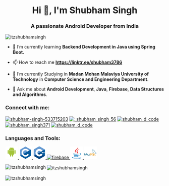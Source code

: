 <h1 align="center">Hi 👋, I'm Shubham Singh</h1>
<h3 align="center">A passionate Android Developer from India</h3>

<p align="left"> <img src="https://komarev.com/ghpvc/?username=itzshubhamsingh&label=Profile%20views&color=0e75b6&style=flat" alt="itzshubhamsingh" /> </p>

- 🌱 I’m currently learning **Backend Development in Java using Spring Boot.**

- 📫 How to reach me **https://linktr.ee/shubham3786**

- 🔭 I’m currently Studying in **Madan Mohan Malaviya University of Technology** in **Computer Science and Engineering Department**.

- 💬 Ask me about **Android Development**, **Java**, **Firebase**, **Data Structures and Algorithms**.

<h3 align="left">Connect with me:</h3>
<p align="left">
<a href="https://linkedin.com/in/shubham-singh-533715203" target="blank"><img align="center" src="https://raw.githubusercontent.com/rahuldkjain/github-profile-readme-generator/master/src/images/icons/Social/linked-in-alt.svg" alt="shubham-singh-533715203" height="30" width="40" /></a>
<a href="https://instagram.com/_shubham_singh_56" target="blank"><img align="center" src="https://raw.githubusercontent.com/rahuldkjain/github-profile-readme-generator/master/src/images/icons/Social/instagram.svg" alt="_shubham_singh_56" height="30" width="40" /></a>
<a href="https://www.codechef.com/users/shubham_d_code" target="blank"><img align="center" src="https://cdn.jsdelivr.net/npm/simple-icons@3.1.0/icons/codechef.svg" alt="shubham_d_code" height="30" width="40" /></a>
<a href="https://www.hackerrank.com/shubham_singh371" target="blank"><img align="center" src="https://raw.githubusercontent.com/rahuldkjain/github-profile-readme-generator/master/src/images/icons/Social/hackerrank.svg" alt="shubham_singh371" height="30" width="40" /></a>
<a href="https://codeforces.com/profile/shubham_d_code" target="blank"><img align="center" src="https://raw.githubusercontent.com/rahuldkjain/github-profile-readme-generator/master/src/images/icons/Social/codeforces.svg" alt="shubham_d_code" height="30" width="40" /></a>
</p>

<h3 align="left">Languages and Tools:</h3>
<p align="left"> <a href="https://developer.android.com" target="_blank" rel="noreferrer"> <img src="https://raw.githubusercontent.com/devicons/devicon/master/icons/android/android-original-wordmark.svg" alt="android" width="40" height="40"/> </a> <a href="https://www.cprogramming.com/" target="_blank" rel="noreferrer"> <img src="https://raw.githubusercontent.com/devicons/devicon/master/icons/c/c-original.svg" alt="c" width="40" height="40"/> </a> <a href="https://www.w3schools.com/cpp/" target="_blank" rel="noreferrer"> <img src="https://raw.githubusercontent.com/devicons/devicon/master/icons/cplusplus/cplusplus-original.svg" alt="cplusplus" width="40" height="40"/> </a> <a href="https://firebase.google.com/" target="_blank" rel="noreferrer"> <img src="https://www.vectorlogo.zone/logos/firebase/firebase-icon.svg" alt="firebase" width="40" height="40"/> </a> <a href="https://www.java.com" target="_blank" rel="noreferrer"> <img src="https://raw.githubusercontent.com/devicons/devicon/master/icons/java/java-original.svg" alt="java" width="40" height="40"/> </a> <a href="https://www.mysql.com/" target="_blank" rel="noreferrer"> <img src="https://raw.githubusercontent.com/devicons/devicon/master/icons/mysql/mysql-original-wordmark.svg" alt="mysql" width="40" height="40"/> </a> </p>

<p><img align="left" src="https://github-readme-stats.vercel.app/api/top-langs?username=itzshubhamsingh&show_icons=true&locale=en&layout=compact" alt="itzshubhamsingh" /></p>

<p>&nbsp;<img align="center" src="https://github-readme-stats.vercel.app/api?username=itzshubhamsingh&show_icons=true&locale=en" alt="itzshubhamsingh" /></p>

<p><img align="center" src="https://github-readme-streak-stats.herokuapp.com/?user=itzshubhamsingh&" alt="itzshubhamsingh" /></p>
